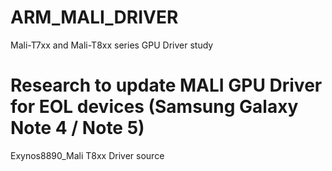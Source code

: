 # ARM_MALI_DRIVER
Mali-T7xx and Mali-T8xx series GPU Driver study

# Research to update MALI GPU Driver for EOL devices (Samsung Galaxy Note 4 / Note 5)

Exynos8890_Mali T8xx Driver source
